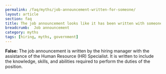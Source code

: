 ```yaml
---
permalink: /faq/myths/job-announcement-written-for-someone/
layout: article
section: faq
title: The job announcement looks like it has been written with someone in mind.
breadcrumb:  Job announcement
category: myths
tags: [hiring, myths, government]
---
```

<strong>False:</strong> The job announcement is written by the hiring manager with the assistance of the Human Resource (HR) Specialist. It is written to include the knowledge, skills, and abilities required to perform the duties of the position.
